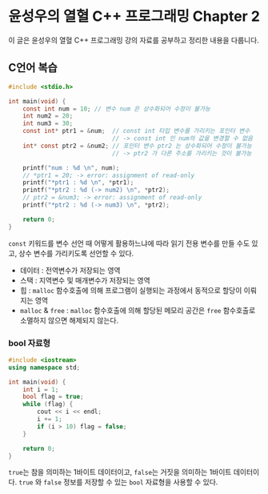# 윤성우의 열혈 C++ 프로그래밍 Chapter 2

이 글은 윤성우의 열혈 C++ 프로그래밍 강의 자료를 공부하고 정리한 내용을 다룹니다.

## C언어 복습
```c
#include <stdio.h>

int main(void) {
    const int num = 10; // 변수 num 은 상수화되어 수정이 불가능
    int num2 = 20;
    int num3 = 30;
    const int* ptr1 = &num;  // const int 타입 변수를 가리키는 포인터 변수
                             // -> const int 인 num의 값을 변경할 수 없음
    int* const ptr2 = &num2; // 포인터 변수 ptr2 는 상수화되어 수정이 불가능
                             // -> ptr2 가 다른 주소를 가리키는 것이 불가능

    printf("num : %d \n", num);
    // *ptr1 = 20; -> error: assignment of read-only
    printf("*ptr1 : %d \n", *ptr1);
    printf("*ptr2 : %d (-> num2) \n", *ptr2);
    // ptr2 = &num3; -> error: assignment of read-only
    printf("*ptr2 : %d (-> num3) \n", *ptr2);

    return 0;
}
```

`const` 키워드를 변수 선언 때 어떻게 활용하느냐에 따라 읽기 전용 변수를 만들 수도 있고, 상수 변수를 가리키도록 선언할 수 있다.

- 데이터 : 전역변수가 저장되는 영역
- 스택 : 지역변수 및 매개변수가 저장되는 영역
- 힙 : `malloc` 함수호출에 의해 프로그램이 실행되는 과정에서 동적으로 할당이 이뤄지는 영역
- `malloc` & `free` : `malloc` 함수호출에 의해 할당된 메모리 공간은 `free` 함수호출로 소멸하지 않으면 해제되지 않는다.

### bool 자료형
```cpp
#include <iostream>
using namespace std;

int main(void) {
    int i = 1;
    bool flag = true;
    while (flag) {
        cout << i << endl;
        i += 1;
        if (i > 10) flag = false;
    }

    return 0; 
}
```

`true`는 참을 의미하는 1바이트 데이터이고, `false`는 거짓을 의미하는 1바이트 데이터이다. `true` 와 `false` 정보를 저장할 수 있는 `bool` 자료형을 사용할 수 있다.

